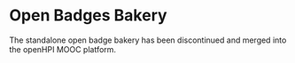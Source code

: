 # Open Badges Bakery

The standalone open badge bakery has been discontinued and merged into the openHPI MOOC platform.
